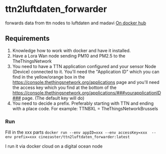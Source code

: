 # ttn2luftdaten_forwarder
forwards data from ttn nodes to luftdaten and madavi
[On docker hub](https://hub.docker.com/r/cinezaster/ttn2luftdaten_forwarder/)

## Requirements
1. Knowledge how to work with docker and have it installed.
2. Have a Lora Wan node sending PM10 and PM2.5 to the TheThingsNetwork
3. You need to have a TTN application configured and your sensor Node (Device) connected to it. You'll need the "Application ID" which you can find in the yellow/orange box in the https://console.thethingsnetwork.org/applications page and you'll need the access key which you find at the bottom of the https://console.thethingsnetwork.org/applications/###yourapplicationID### page. (The default key will do) 
4. You need to decide a prefix. Preferably starting with TTN and ending with a place code. For example: TTNBXL = TheThingsNetworkBrussels

### Run
Fill in the xxx parts
```docker run --env appID=xxx --env accessKey=xxx  --env prefix=xxx cinezaster/ttn2luftdaten_forwarder:latest```

I run it via docker cloud on a digital ocean node
